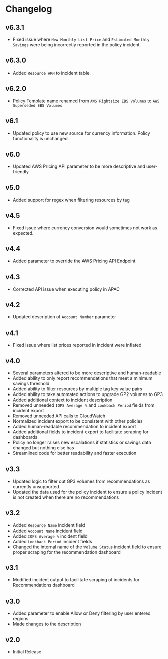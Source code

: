 # Changelog

## v6.3.1

- Fixed issue where `New Monthly List Price` and `Estimated Monthly Savings` were being incorrectly reported in the policy incident.

## v6.3.0

- Added `Resource ARN` to incident table.

## v6.2.0

- Policy Template name renamed from `AWS Rightsize EBS Volumes` to `AWS Superseded EBS Volumes`

## v6.1

- Updated policy to use new source for currency information. Policy functionality is unchanged.

## v6.0

- Updated AWS Pricing API parameter to be more descriptive and user-friendly

## v5.0

- Added support for regex when filtering resources by tag

## v4.5

- Fixed issue where currency conversion would sometimes not work as expected.

## v4.4

- Added parameter to override the AWS Pricing API Endpoint

## v4.3

- Corrected API issue when executing policy in APAC

## v4.2

- Updated description of `Account Number` parameter

## v4.1

- Fixed issue where list prices reported in incident were inflated

## v4.0

- Several parameters altered to be more descriptive and human-readable
- Added ability to only report recommendations that meet a minimum savings threshold
- Added ability to filter resources by multiple tag key:value pairs
- Added ability to take automated actions to upgrade GP2 volumes to GP3
- Added additional context to incident description
- Removed unneeded `IOPS Average %` and `Lookback Period` fields from incident export
- Removed unneeded API calls to CloudWatch
- Normalized incident export to be consistent with other policies
- Added human-readable recommendation to incident export
- Added additional fields to incident export to facilitate scraping for dashboards
- Policy no longer raises new escalations if statistics or savings data changed but nothing else has
- Streamlined code for better readability and faster execution

## v3.3

- Updated logic to filter out GP3 volumes from recommendations as currently unsupported.
- Updated the data used for the policy incident to ensure a policy incident is not created when there are no recommendations

## v3.2

- Added `Resource Name` incident field
- Added `Account Name` incident field
- Added `IOPS Average %` incident field
- Added `Lookback Period` incident fields
- Changed the internal name of the `Volume Status` incident field to ensure proper scraping for the recommendation dashboard

## v3.1

- Modified incident output to facilitate scraping of incidents for Recommendations dashboard

## v3.0

- Added parameter to enable Allow or Deny filtering by user entered regions
- Made changes to the description

## v2.0

- Initial Release
